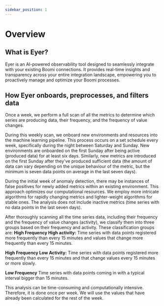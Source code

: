 ```yaml
---
sidebar_position: 1
---
```


# Overview

## What is Eyer?
Eyer is an AI-powered observability tool designed to seamlessly integrate with your existing Boomi connections. It provides real-time insights and transparency across your entire integration landscape, empowering you to proactively manage and optimize your Boomi processes.



## How Eyer onboards, preprocesses, and filters data
Once a week, we perform a full scan of all the metrics to determine which series are producing data, their frequency, and the frequency of value changes. 

During this weekly scan, we onboard new environments and resources into the machine learning pipeline. This process occurs on a set schedule every week, specifically during the night between Saturday and Sunday. New environments are onboarded on the first Sunday after being active (produced data) for at least six days. Similarly, new metrics are introduced on the first Sunday after they've produced sufficient data (the amount of data can vary depending on the unique behaviour of the metric, but the minimum is seven data points on average in the last seven days). 

During the initial week of anomaly detection, there may be instances of false positives for newly added metrics within an existing environment. This approach optimizes our computational resources. We employ more intricate algorithms for rapidly changing metrics and lighter-weight algorithms for stable ones. The analysis does not include inactive metrics (time series with no data points in the last seven days).


After thoroughly scanning all the time series data, including their frequency and the frequency of value changes (activity), we classify them into three groups based on their frequency and activity. These classification groups are:
**High Frequency High activity:** Time series with data points registered more frequently than every 15 minutes and values that change more frequently than every 15 minutes.


**High Frequency Low Activity:** Time series with data points registered more frequently than every 15 minutes and that change values every 15 minutes or more slowly.

**Low Frequency** Time series with data points coming in with a typical interval bigger than 15 minutes. 

This analysis can be time-consuming and computationally intensive. Therefore, it is done once per week. We will use the values that have already been calculated for the rest of the week.

